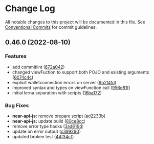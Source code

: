 # Change Log

All notable changes to this project will be documented in this file.
See [Conventional Commits](https://conventionalcommits.org) for commit guidelines.

## 0.46.0 (2022-08-10)


### Features

* add commitlint ([872a042](https://github.com/near/near-api-js/commit/872a042c3e47cfa99c88c572c421dbf0951b3e0a))
* changed viewFuction to support both POJO and existing arguments ([6074c4c](https://github.com/near/near-api-js/commit/6074c4cd7b2fc95d81fcee8817eb1b35e542252e))
* explicit walletconnection errors on server ([9b2f4fd](https://github.com/near/near-api-js/commit/9b2f4fd23b75d5c83e99d48264e16e8c71732696))
* improved syntax and types on viewFunction call ([956e81f](https://github.com/near/near-api-js/commit/956e81f5f0571a033c5e01617a57dddfc374623f))
* initial lerna separation with scripts ([16ba172](https://github.com/near/near-api-js/commit/16ba17251ff7d9c8454261001cd6b87e9a994789))


### Bug Fixes

* **near-api-js:** remove prepare script ([ad2233b](https://github.com/near/near-api-js/commit/ad2233be8ca5cb0ae239ea39a4847859e3f21250))
* **near-api-js:** update build ([80ce8cc](https://github.com/near/near-api-js/commit/80ce8cc98e9d9487ccf81c1592198b372f18296d))
* remove error type hacks ([3ad619d](https://github.com/near/near-api-js/commit/3ad619d44f360a33275b997b80397d9b74465b6e))
* update on error output ([c399290](https://github.com/near/near-api-js/commit/c39929050b42dfb7d5c6b559f7fdcec3e8b4556a))
* updated broken test ([44f34cf](https://github.com/near/near-api-js/commit/44f34cfcee9d6f2b690fb4d569cd14280e66b97e))
